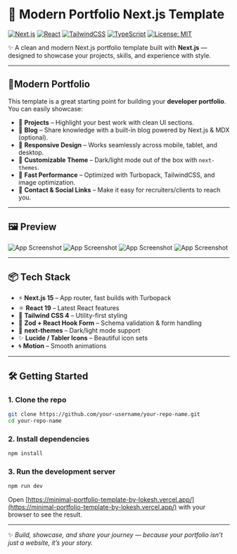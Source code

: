 # 🚀 Modern Portfolio Next.js Template

[![Next.js](https://img.shields.io/badge/Next.js-15-black?logo=next.js)](https://nextjs.org/)
[![React](https://img.shields.io/badge/React-19-61DAFB?logo=react)](https://react.dev/)
[![TailwindCSS](https://img.shields.io/badge/TailwindCSS-4-38B2AC?logo=tailwind-css)](https://tailwindcss.com/)
[![TypeScript](https://img.shields.io/badge/TypeScript-5-3178C6?logo=typescript)](https://www.typescriptlang.org/)
[![License: MIT](https://img.shields.io/badge/License-MIT-yellow.svg)](LICENSE)


✨ A clean and modern Next.js portfolio template built with **Next.js** — designed to showcase your projects, skills, and experience with style.

---

## 💼Modern Portfolio

This template is a great starting point for building your **developer portfolio**.  
You can easily showcase:  

- 🌟 **Projects** – Highlight your best work with clean UI sections.  
- 📝 **Blog** – Share knowledge with a built-in blog powered by Next.js & MDX (optional).  
- 📱 **Responsive Design** – Works seamlessly across mobile, tablet, and desktop.  
- 🎨 **Customizable Theme** – Dark/light mode out of the box with `next-themes`.  
- 🚀 **Fast Performance** – Optimized with Turbopack, TailwindCSS, and image optimization.  
- 🔗 **Contact & Social Links** – Make it easy for recruiters/clients to reach you.  

---

## 🖼️ Preview

![App Screenshot](https://minimal-portfolio-template-by-lokesh.vercel.app/_next/image?url=%2Fdemoscreenshots%2Fdemo1.png&w=640&q=100)
![App Screenshot](https://minimal-portfolio-template-by-lokesh.vercel.app/_next/image?url=%2Fdemoscreenshots%2Fdemo2.png&w=640&q=100)
![App Screenshot](https://minimal-portfolio-template-by-lokesh.vercel.app/_next/image?url=%2Fdemoscreenshots%2Fdemo3.png&w=640&q=100)
![App Screenshot](https://minimal-portfolio-template-by-lokesh.vercel.app/_next/image?url=%2Fdemoscreenshots%2Fdemo4.png&w=640&q=100)

---

## 📦 Tech Stack

- ⚡ **Next.js 15** – App router, fast builds with Turbopack  
- ⚛️ **React 19** – Latest React features  
- 🎨 **Tailwind CSS 4** – Utility-first styling  
- 🧩 **Zod + React Hook Form** – Schema validation & form handling  
- 🌙 **next-themes** – Dark/light mode support  
- ✨ **Lucide / Tabler Icons** – Beautiful icon sets  
- 🌀 **Motion** – Smooth animations  

---

## 🛠️ Getting Started

### 1. Clone the repo

```bash
git clone https://github.com/your-username/your-repo-name.git
cd your-repo-name
```

### 2. Install dependencies

```bash
npm install
```

### 3. Run the development server

```bash
npm run dev

```

Open [https://minimal-portfolio-template-by-lokesh.vercel.app/](https://minimal-portfolio-template-by-lokesh.vercel.app/) with your browser to see the result.

---

✨ *Build, showcase, and share your journey — because your portfolio isn’t just a website, it’s your story.*  
